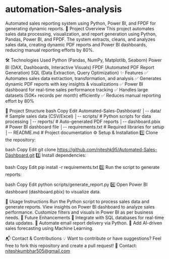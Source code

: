 # automation-Sales-analysis
Automated sales reporting system using Python, Power BI, and FPDF for generating dynamic reports.
🚀 Project Overview
This project automates sales data processing, visualization, and report generation using Python, Pandas, Power BI, and FPDF. The system extracts, cleans, and analyzes sales data, creating dynamic PDF reports and Power BI dashboards, reducing manual reporting efforts by 80%.

🛠 Technologies Used
Python (Pandas, NumPy, Matplotlib, Seaborn)
Power BI (DAX, Dashboards, Interactive Visuals)
FPDF (Automated PDF Report Generation)
SQL (Data Extraction, Query Optimization)
✨ Features
✅ Automates sales data extraction, transformation, and analysis
✅ Generates dynamic PDF reports with key insights & visualizations
✅ Power BI dashboard for real-time sales performance tracking
✅ Handles large datasets (50K+ records per month) efficiently
✅ Reduces manual reporting effort by 80%

📂 Project Structure
bash
Copy
Edit
Automated-Sales-Dashboard/
│-- data/               # Sample sales data (CSV/Excel)
│-- scripts/            # Python scripts for data processing
│-- reports/            # Auto-generated PDF reports
│-- dashboard.pbix      # Power BI dashboard file
│-- requirements.txt    # Required libraries for setup
│-- README.md           # Project documentation
⚙ Setup & Installation
1️⃣ Clone the repository:

bash
Copy
Edit
git clone https://github.com/niteshk95/Automated-Sales-Dashboard.git
2️⃣ Install dependencies:

bash
Copy
Edit
pip install -r requirements.txt
3️⃣ Run the script to generate reports:

bash
Copy
Edit
python scripts/generate_report.py
4️⃣ Open Power BI dashboard (dashboard.pbix) to visualize data.

📜 Usage Instructions
Run the Python script to process sales data and generate reports.
View insights on Power BI dashboard to analyze sales performance.
Customize filters and visuals in Power BI as per business needs.
📌 Future Enhancements
🔹 Integrate with SQL databases for real-time data updates.
🔹 Automate email report delivery via Python.
🔹 Add AI-driven sales forecasting using Machine Learning.

📬 Contact & Contributions
💡 Want to contribute or have suggestions? Feel free to fork this repository and create a pull request!
📧 Contact: niteshkumbhar505@gmail.com
